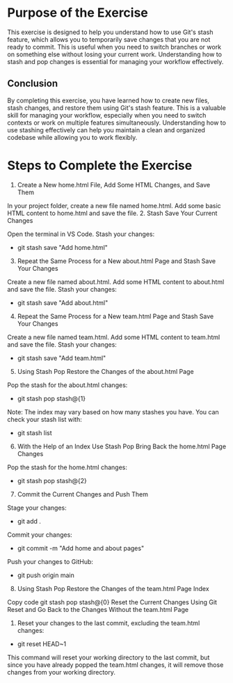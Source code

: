 # Purpose of the Exercise
This exercise is designed to help you understand how to use Git's stash feature, which allows you to temporarily save changes that you are not ready to commit. This is useful when you need to switch branches or work on something else without losing your current work. Understanding how to stash and pop changes is essential for managing your workflow effectively.

## Conclusion
By completing this exercise, you have learned how to create new files, stash changes, and restore them using Git's stash feature. This is a valuable skill for managing your workflow, especially when you need to switch contexts or work on multiple features simultaneously. Understanding how to use stashing effectively can help you maintain a clean and organized codebase while allowing you to work flexibly.


# Steps to Complete the Exercise

1. Create a New home.html File, Add Some HTML Changes, and Save Them

In your project folder, create a new file named home.html.
Add some basic HTML content to home.html and save the file.
2. Stash Save Your Current Changes

Open the terminal in VS Code.
Stash your changes:


- git stash save "Add home.html"

3. Repeat the Same Process for a New about.html Page and Stash Save Your Changes

Create a new file named about.html.
Add some HTML content to about.html and save the file.
Stash your changes:
- git stash save "Add about.html"
  
4. Repeat the Same Process for a New team.html Page and Stash Save Your Changes

Create a new file named team.html.
Add some HTML content to team.html and save the file.
Stash your changes:

- git stash save "Add team.html"

5. Using Stash Pop Restore the Changes of the about.html Page

Pop the stash for the about.html changes:
- git stash pop stash@{1}

Note: The index may vary based on how many stashes you have. You can check your stash list with:

- git stash list
  
6. With the Help of an Index Use Stash Pop Bring Back the home.html Page Changes

Pop the stash for the home.html changes:

- git stash pop stash@{2}

7. Commit the Current Changes and Push Them

Stage your changes:

- git add .
  
Commit your changes:

- git commit -m "Add home and about pages"

Push your changes to GitHub:


- git push origin main

8. Using Stash Pop Restore the Changes of the team.html Page Index

Copy code
git stash pop stash@{0}
Reset the Current Changes Using Git Reset and Go Back to the Changes Without the team.html Page

1. Reset your changes to the last commit, excluding the team.html changes:

- git reset HEAD~1

This command will reset your working directory to the last commit, but since you have already popped the team.html changes, it will remove those changes from your working directory.
